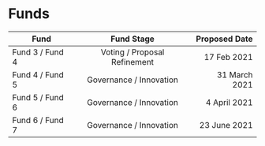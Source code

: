 # Funds

| Fund            |    Fund Stage                | Proposed Date |
| --------------- |:----------------------------:| -------------:|
| Fund 3 / Fund 4 | Voting / Proposal Refinement | 17 Feb 2021   |
| Fund 4 / Fund 5 | Governance / Innovation      | 31 March 2021 |
| Fund 5 / Fund 6 | Governance / Innovation      | 4 April 2021  |
| Fund 6 / Fund 7 | Governance / Innovation      | 23 June 2021  |